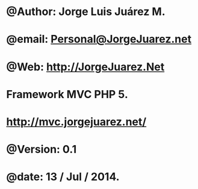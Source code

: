 # @Author: Jorge Luis Juárez M.
# @email: Personal@JorgeJuarez.net
# @Web: http://JorgeJuarez.Net
 
# Framework MVC PHP 5.
# http://mvc.jorgejuarez.net/
# @Version: 0.1
# @date: 13 / Jul / 2014.
# 
#
